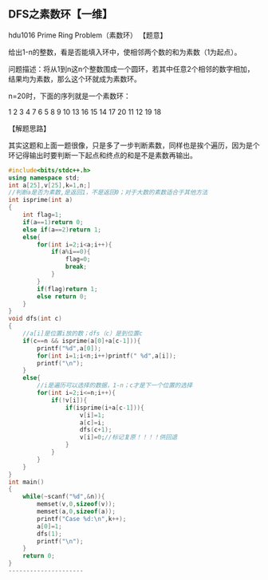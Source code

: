 ## DFS之素数环【一维】

hdu1016 Prime Ring Problem（素数环）
【题意】

给出1-n的整数，看是否能填入环中，使相邻两个数的和为素数（1为起点）。

问题描述：将从1到n这n个整数围成一个圆环，若其中任意2个相邻的数字相加，结果均为素数，那么这个环就成为素数环。

n=20时，下面的序列就是一个素数环：

1 2 3 4 7 6 5 8 9 10 13 16 15 14 17 20 11 12 19 18

【解题思路】

其实这题和上面一题很像，只是多了一步判断素数，同样也是挨个遍历，因为是个环记得输出时要判断一下起点和终点的和是不是素数再输出。

```cpp
#include<bits/stdc++.h>
using namespace std;
int a[25],v[25],k=1,n;]
//判断a是否为素数,是返回1，不是返回0；对于大数的素数适合于其他方法
int isprime(int a)
{
    int flag=1;
    if(a==1)return 0;
    else if(a==2)return 1;
    else{
        for(int i=2;i<a;i++){
            if(a%i==0){
                flag=0;
                break;
            }
        }
        if(flag)return 1;
        else return 0;
    }
}
void dfs(int c)
{
    //a[i]是位置i放的数；dfs（c）是到位置c
    if(c==n && isprime(a[0]+a[c-1])){
        printf("%d",a[0]);
        for(int i=1;i<n;i++)printf(" %d",a[i]);
        printf("\n");
    }
    else{
        //i是遍历可以选择的数据，1-n；c才是下一个位置的选择
        for(int i=2;i<=n;i++){
            if(!v[i]){
                if(isprime(i+a[c-1])){
                    v[i]=1;
                    a[c]=i;
                    dfs(c+1);
                    v[i]=0;//标记复原！！！！供回退
                }
            }
        }
    }
}
int main()
{
    while(~scanf("%d",&n)){    
        memset(v,0,sizeof(v));
        memset(a,0,sizeof(a));
        printf("Case %d:\n",k++);
        a[0]=1;    
        dfs(1);
        printf("\n");
    }
    return 0;
}
--------------------- 

```


